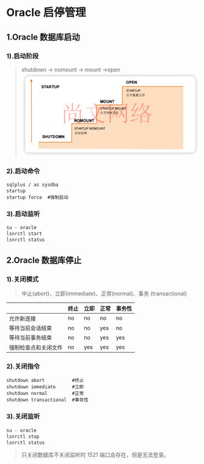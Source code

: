 # Oracle 启停管理

## 1.Oracle 数据库启动
### 1).启动阶段

> shutdown -> nomount -> mount ->open
![](images/2022-11-28-17-42-59.png)


### 2).启动命令
```
sqlplus / as sysdba
startup
startup force  #强制启动
```


### 3).启动监听
```
su - oracle
lsnrctl start
lsnrctl status
```

## 2.Oracle 数据库停止

### 1).关闭模式
> 中止(abort)、立即(immediate)、正常(normal)、事务 (transactional)

| |终止|立即|正常|事务性|
|--|--|--|--|--|
|允许新连接|no|no|no|no|
|等待当前会话结束|no|no|yes|no|
|等待当前事务结束|no|no|yes|yes|
|强制检查点和关闭文件|no|yes|yes|yes|


### 2).关闭指令
```
shutdown abort          #终止
shutdown immediate      #立即
shutdown normal         #正常
shutdown transactional  #事务性
```

### 3).关闭监听
```
su - oracle
lsnrctl stop
lsnrctl status
```

> 只关闭数据库不关闭监听时 1521 端口会存在，但是无法登录。
